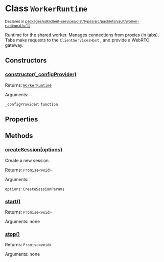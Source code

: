 # Class `WorkerRuntime`
<sub>Declared in [packages/sdk/client-services/dist/types/src/packlets/vault/worker-runtime.d.ts:14]()</sub>


Runtime for the shared worker.
Manages connections from proxies (in tabs).
Tabs make requests to the  `ClientServicesHost` , and provide a WebRTC gateway.

## Constructors
### [constructor(_configProvider)]()


Returns: <code>[WorkerRuntime](/api/@dxos/client/classes/WorkerRuntime)</code>

Arguments: 

`_configProvider`: <code>function</code>

## Properties

## Methods
### [createSession(options)]()


Create a new session.

Returns: <code>Promise&lt;void&gt;</code>

Arguments: 

`options`: <code>CreateSessionParams</code>
### [start()]()


Returns: <code>Promise&lt;void&gt;</code>

Arguments: none
### [stop()]()


Returns: <code>Promise&lt;void&gt;</code>

Arguments: none